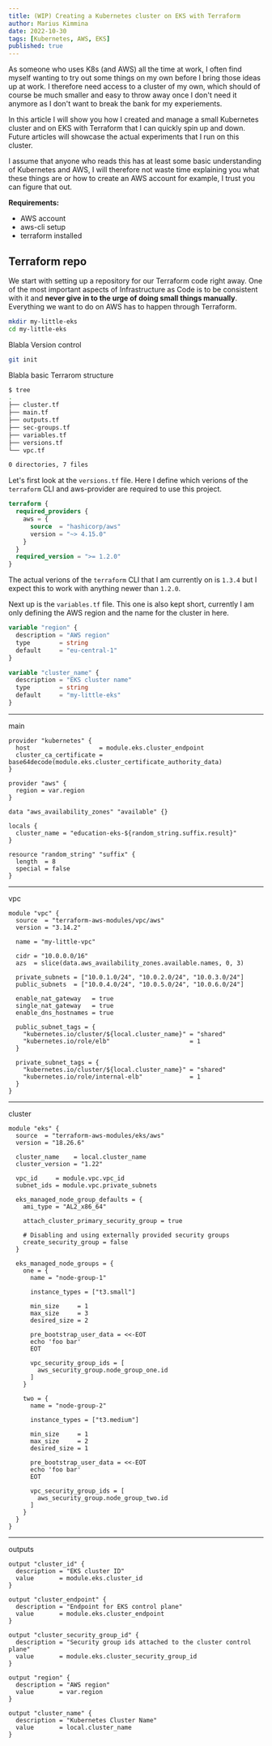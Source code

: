 ```yaml
---
title: (WIP) Creating a Kubernetes cluster on EKS with Terraform
author: Marius Kimmina
date: 2022-10-30
tags: [Kubernetes, AWS, EKS]
published: true
---
```


As someone who uses K8s (and AWS) all the time at work, I often find myself wanting to try out some things on my own before I bring those ideas up at work. 
I therefore need access to a cluster of my own, which should of course be much smaller and easy to throw away once I don't need it anymore as I don't want to break the bank for my experiements.

In this article I will show you how I created and manage a small Kubernetes cluster and on EKS with Terraform that I can quickly spin up and down. Future articles will showcase the actual experiments that I run on this cluster.

I assume that anyone who reads this has at least some basic understanding of Kubernetes and AWS, I will therefore not waste time explaining you what these things are or how to create an AWS account for example, I trust you can figure that out.

**Requirements:**
* AWS account
* aws-cli setup
* terraform installed


## Terraform repo

We start with setting up a repository for our Terraform code right away. One of the most important aspects of Infrastructure as Code is to be consistent with it and **never give in to the urge of doing small things manually**. Everything we want to do on AWS has to happen through Terraform.

```bash
mkdir my-little-eks
cd my-little-eks
```

Blabla Version control

```bash
git init 
```

Blabla basic Terrarom structure

```bash
$ tree
.
├── cluster.tf
├── main.tf
├── outputs.tf
├── sec-groups.tf
├── variables.tf
├── versions.tf
└── vpc.tf

0 directories, 7 files
```

Let's first look at the `versions.tf` file. Here I define which verions of the `terraform` CLI and aws-provider are required to use this project.

```tf
terraform {
  required_providers {
    aws = {
      source  = "hashicorp/aws"
      version = "~> 4.15.0"
    }
  }
  required_version = ">= 1.2.0"
}
```

The actual verions of the `terraform` CLI that I am currently on is `1.3.4` but I expect this to work with anything newer than `1.2.0`. 

Next up is the `variables.tf` file. This one is also kept short, currently I am only defining the AWS region and the name for the cluster in here.

```tf
variable "region" {
  description = "AWS region"
  type        = string
  default     = "eu-central-1"
}

variable "cluster_name" {
  description = "EKS cluster name"
  type        = string
  default     = "my-little-eks"
}
```

---
main

```
provider "kubernetes" {
  host                   = module.eks.cluster_endpoint
  cluster_ca_certificate = base64decode(module.eks.cluster_certificate_authority_data)
}

provider "aws" {
  region = var.region
}

data "aws_availability_zones" "available" {}

locals {
  cluster_name = "education-eks-${random_string.suffix.result}"
}

resource "random_string" "suffix" {
  length  = 8
  special = false
}
```

---
vpc

```
module "vpc" {
  source  = "terraform-aws-modules/vpc/aws"
  version = "3.14.2"

  name = "my-little-vpc"

  cidr = "10.0.0.0/16"
  azs  = slice(data.aws_availability_zones.available.names, 0, 3)

  private_subnets = ["10.0.1.0/24", "10.0.2.0/24", "10.0.3.0/24"]
  public_subnets  = ["10.0.4.0/24", "10.0.5.0/24", "10.0.6.0/24"]

  enable_nat_gateway   = true
  single_nat_gateway   = true
  enable_dns_hostnames = true

  public_subnet_tags = {
    "kubernetes.io/cluster/${local.cluster_name}" = "shared"
    "kubernetes.io/role/elb"                      = 1
  }

  private_subnet_tags = {
    "kubernetes.io/cluster/${local.cluster_name}" = "shared"
    "kubernetes.io/role/internal-elb"             = 1
  }
}
```

---
cluster

```
module "eks" {
  source  = "terraform-aws-modules/eks/aws"
  version = "18.26.6"

  cluster_name    = local.cluster_name
  cluster_version = "1.22"

  vpc_id     = module.vpc.vpc_id
  subnet_ids = module.vpc.private_subnets

  eks_managed_node_group_defaults = {
    ami_type = "AL2_x86_64"

    attach_cluster_primary_security_group = true

    # Disabling and using externally provided security groups
    create_security_group = false
  }

  eks_managed_node_groups = {
    one = {
      name = "node-group-1"

      instance_types = ["t3.small"]

      min_size     = 1
      max_size     = 3
      desired_size = 2

      pre_bootstrap_user_data = <<-EOT
      echo 'foo bar'
      EOT

      vpc_security_group_ids = [
        aws_security_group.node_group_one.id
      ]
    }

    two = {
      name = "node-group-2"

      instance_types = ["t3.medium"]

      min_size     = 1
      max_size     = 2
      desired_size = 1

      pre_bootstrap_user_data = <<-EOT
      echo 'foo bar'
      EOT

      vpc_security_group_ids = [
        aws_security_group.node_group_two.id
      ]
    }
  }
}
```

---
outputs

```
output "cluster_id" {
  description = "EKS cluster ID"
  value       = module.eks.cluster_id
}

output "cluster_endpoint" {
  description = "Endpoint for EKS control plane"
  value       = module.eks.cluster_endpoint
}

output "cluster_security_group_id" {
  description = "Security group ids attached to the cluster control plane"
  value       = module.eks.cluster_security_group_id
}

output "region" {
  description = "AWS region"
  value       = var.region
}

output "cluster_name" {
  description = "Kubernetes Cluster Name"
  value       = local.cluster_name
}
```



